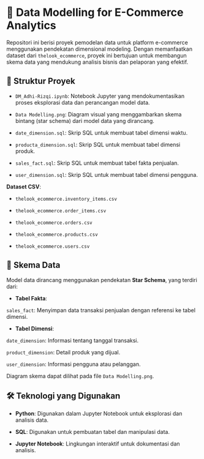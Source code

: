 # 🛒 Data Modelling for E-Commerce Analytics

Repositori ini berisi proyek pemodelan data untuk platform e-commerce menggunakan pendekatan dimensional modeling. Dengan memanfaatkan dataset dari `thelook_ecommerce`, proyek ini bertujuan untuk membangun skema data yang mendukung analisis bisnis dan pelaporan yang efektif.​
## 📁 Struktur Proyek

- `DM_Adhi-Rizqi.ipynb`: Notebook Jupyter yang mendokumentasikan proses eksplorasi data dan perancangan model data.

- `Data Modelling.png`: Diagram visual yang menggambarkan skema bintang (star schema) dari model data yang dirancang.

- `date_dimension.sql`: Skrip SQL untuk membuat tabel dimensi waktu.

- `producta_dimension.sql`: Skrip SQL untuk membuat tabel dimensi produk.

- `sales_fact.sql`: Skrip SQL untuk membuat tabel fakta penjualan.

- `user_dimension.sql`: Skrip SQL untuk membuat tabel dimensi pengguna.

**Dataset CSV**:

- `thelook_ecommerce.inventory_items.csv`

- `thelook_ecommerce.order_items.csv`

- `thelook_ecommerce.orders.csv`

- `thelook_ecommerce.products.csv`

- `thelook_ecommerce.users.csv​`

## 🧱 Skema Data

Model data dirancang menggunakan pendekatan **Star Schema**, yang terdiri dari:​

- **Tabel Fakta**:

`sales_fact`: Menyimpan data transaksi penjualan dengan referensi ke tabel dimensi.​

- **Tabel Dimensi**:

`date_dimension`: Informasi tentang tanggal transaksi.

`product_dimension`: Detail produk yang dijual.

`user_dimension`: Informasi pengguna atau pelanggan.​

Diagram skema dapat dilihat pada file `Data Modelling.png`.​
## 🛠️ Teknologi yang Digunakan

- **Python**: Digunakan dalam Jupyter Notebook untuk eksplorasi dan analisis data.

- **SQL**: Digunakan untuk pembuatan tabel dan manipulasi data.

- **Jupyter Notebook**: Lingkungan interaktif untuk dokumentasi dan analisis.
